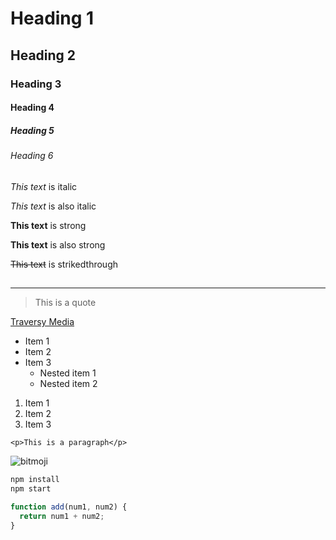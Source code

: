 # Heading 1

## Heading 2

### Heading 3

#### Heading 4

##### Heading 5

###### Heading 6

_This text_ is italic

_This text_ is also italic

**This text** is strong

**This text** is also strong

~~This text~~ is strikedthrough

## <!--separator-->

---

<!--BLOCKQUOTE-->

> This is a quote

<!-- links -->

[Traversy Media](http://www.traversymedia.com "Travery Media")

<!-- unordered list -->

- Item 1
- Item 2
- Item 3
  - Nested item 1
  - Nested item 2

<!-- ordered list     -->

1. Item 1
1. Item 2
1. Item 3

<!-- inline code block -->

`<p>This is a paragraph</p>`

<!-- images -->

![bitmoji](../html/hi-memoji.png)

<!-- code blocks -->

```bash
npm install
npm start
```

```javascript
function add(num1, num2) {
  return num1 + num2;
}
```
